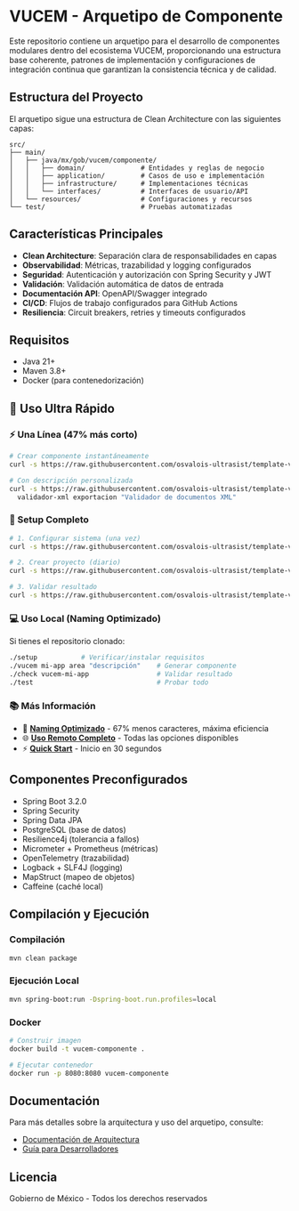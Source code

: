# VUCEM - Arquetipo de Componente

Este repositorio contiene un arquetipo para el desarrollo de componentes modulares dentro del ecosistema VUCEM, proporcionando una estructura base coherente, patrones de implementación y configuraciones de integración continua que garantizan la consistencia técnica y de calidad.

## Estructura del Proyecto

El arquetipo sigue una estructura de Clean Architecture con las siguientes capas:

```
src/
├── main/
│   ├── java/mx/gob/vucem/componente/
│   │   ├── domain/              # Entidades y reglas de negocio
│   │   ├── application/         # Casos de uso e implementación
│   │   ├── infrastructure/      # Implementaciones técnicas
│   │   └── interfaces/          # Interfaces de usuario/API
│   └── resources/               # Configuraciones y recursos
└── test/                        # Pruebas automatizadas
```

## Características Principales

- **Clean Architecture**: Separación clara de responsabilidades en capas
- **Observabilidad**: Métricas, trazabilidad y logging configurados
- **Seguridad**: Autenticación y autorización con Spring Security y JWT
- **Validación**: Validación automática de datos de entrada
- **Documentación API**: OpenAPI/Swagger integrado
- **CI/CD**: Flujos de trabajo configurados para GitHub Actions
- **Resiliencia**: Circuit breakers, retries y timeouts configurados

## Requisitos

- Java 21+
- Maven 3.8+
- Docker (para contenedorización)

## 🚀 Uso Ultra Rápido

### ⚡ Una Línea (47% más corto)

```bash
# Crear componente instantáneamente
curl -s https://raw.githubusercontent.com/osvalois-ultrasist/template-vucem-componente/main/vucem | bash -s sistema-aduanas aduanas

# Con descripción personalizada
curl -s https://raw.githubusercontent.com/osvalois-ultrasist/template-vucem-componente/main/vucem | bash -s \
  validador-xml exportacion "Validador de documentos XML"
```

### 🔧 Setup Completo

```bash
# 1. Configurar sistema (una vez)
curl -s https://raw.githubusercontent.com/osvalois-ultrasist/template-vucem-componente/main/setup | bash

# 2. Crear proyecto (diario)
curl -s https://raw.githubusercontent.com/osvalois-ultrasist/template-vucem-componente/main/vucem | bash -s mi-app usuarios

# 3. Validar resultado
curl -s https://raw.githubusercontent.com/osvalois-ultrasist/template-vucem-componente/main/check | bash -s vucem-mi-app
```

### 💻 Uso Local (Naming Optimizado)

Si tienes el repositorio clonado:

```bash
./setup           # Verificar/instalar requisitos
./vucem mi-app area "descripción"    # Generar componente  
./check vucem-mi-app                 # Validar resultado
./test                               # Probar todo
```

### 📚 Más Información

- 📖 **[Naming Optimizado](NAMING_OPTIMIZADO.md)** - 67% menos caracteres, máxima eficiencia
- 🌐 **[Uso Remoto Completo](USO_REMOTO.md)** - Todas las opciones disponibles
- ⚡ **[Quick Start](QUICK_START.md)** - Inicio en 30 segundos

## Componentes Preconfigurados

- Spring Boot 3.2.0
- Spring Security
- Spring Data JPA
- PostgreSQL (base de datos)
- Resilience4j (tolerancia a fallos)
- Micrometer + Prometheus (métricas)
- OpenTelemetry (trazabilidad)
- Logback + SLF4J (logging)
- MapStruct (mapeo de objetos)
- Caffeine (caché local)

## Compilación y Ejecución

### Compilación

```bash
mvn clean package
```

### Ejecución Local

```bash
mvn spring-boot:run -Dspring-boot.run.profiles=local
```

### Docker

```bash
# Construir imagen
docker build -t vucem-componente .

# Ejecutar contenedor
docker run -p 8080:8080 vucem-componente
```

## Documentación

Para más detalles sobre la arquitectura y uso del arquetipo, consulte:

- [Documentación de Arquitectura](ARCHITECTURE.md)
- [Guía para Desarrolladores](docs/manual/guia-desarrollo.md)

## Licencia

Gobierno de México - Todos los derechos reservados